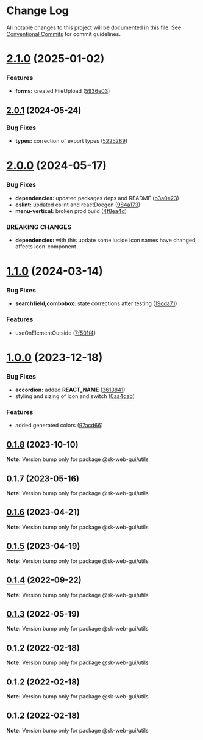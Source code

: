 # Change Log

All notable changes to this project will be documented in this file.
See [Conventional Commits](https://conventionalcommits.org) for commit guidelines.

# [2.1.0](https://github.com/Sundsvallskommun/web-shared-components/compare/@sk-web-gui/utils@2.0.1...@sk-web-gui/utils@2.1.0) (2025-01-02)

### Features

- **forms:** created FileUpload ([5936e03](https://github.com/Sundsvallskommun/web-shared-components/commit/5936e031a3cca0449501e2febb1578e115e35e11))

## [2.0.1](https://github.com/Sundsvallskommun/web-shared-components/compare/@sk-web-gui/utils@2.0.0...@sk-web-gui/utils@2.0.1) (2024-05-24)

### Bug Fixes

- **types:** correction of export types ([5225289](https://github.com/Sundsvallskommun/web-shared-components/commit/52252890b4206faa9bc70111e75f1ef818e0d8fe))

# [2.0.0](https://github.com/Sundsvallskommun/web-shared-components/compare/@sk-web-gui/utils@1.1.0...@sk-web-gui/utils@2.0.0) (2024-05-17)

### Bug Fixes

- **dependencies:** updated packages deps and README ([b3a0e23](https://github.com/Sundsvallskommun/web-shared-components/commit/b3a0e2314cebee5523d386f42ba3f7473bd4f36b))
- **eslint:** updated eslint and reactDocgen ([984a173](https://github.com/Sundsvallskommun/web-shared-components/commit/984a17371f052a0cbe23d01fd31722f0fa2a56eb))
- **menu-vertical:** broken prod build ([4f8ea4d](https://github.com/Sundsvallskommun/web-shared-components/commit/4f8ea4d93a07003822169316c5577fb7a93d0b79))

### BREAKING CHANGES

- **dependencies:** with this update some lucide icon names have changed, affects Icon-component

# [1.1.0](https://github.com/Sundsvallskommun/web-shared-components/compare/@sk-web-gui/utils@1.0.0...@sk-web-gui/utils@1.1.0) (2024-03-14)

### Bug Fixes

- **searchfield,combobox:** state corrections after testing ([19cda71](https://github.com/Sundsvallskommun/web-shared-components/commit/19cda71cfe818deb4c63e5c7d31430a76f38c278))

### Features

- useOnElementOutside ([7f501f4](https://github.com/Sundsvallskommun/web-shared-components/commit/7f501f469aadf6ff6ae56f2dd19f4e17d3691de6))

# [1.0.0](https://github.com/Sundsvallskommun/web-shared-components/compare/@sk-web-gui/utils@0.1.8...@sk-web-gui/utils@1.0.0) (2023-12-18)

### Bug Fixes

- **accordion:** added **REACT_NAME** ([3613841](https://github.com/Sundsvallskommun/web-shared-components/commit/36138412f656e9f903f2f137040fc81b4301abd5))
- styling and sizing of icon and switch ([0aa4dab](https://github.com/Sundsvallskommun/web-shared-components/commit/0aa4dab97bb6c1fbc01a22f655baf6248bfd36f2))

### Features

- added generated colors ([97acd66](https://github.com/Sundsvallskommun/web-shared-components/commit/97acd66f1ed6ca9bc8dcf6e7484502ebbc854889))

## [0.1.8](https://github.com/Sundsvallskommun/web-shared-components/compare/@sk-web-gui/utils@0.1.7...@sk-web-gui/utils@0.1.8) (2023-10-10)

**Note:** Version bump only for package @sk-web-gui/utils

## 0.1.7 (2023-05-16)

**Note:** Version bump only for package @sk-web-gui/utils

## [0.1.6](https://github.com/Sundsvallskommun/web-shared-components/compare/@sk-web-gui/utils@0.1.5...@sk-web-gui/utils@0.1.6) (2023-04-21)

**Note:** Version bump only for package @sk-web-gui/utils

## [0.1.5](https://github.com/Sundsvallskommun/web-shared-components/compare/@sk-web-gui/utils@0.1.4...@sk-web-gui/utils@0.1.5) (2023-04-19)

**Note:** Version bump only for package @sk-web-gui/utils

## [0.1.4](https://github.com/Sundsvallskommun/web-shared-components/compare/@sk-web-gui/utils@0.1.3...@sk-web-gui/utils@0.1.4) (2022-09-22)

**Note:** Version bump only for package @sk-web-gui/utils

## [0.1.3](https://github.com/Sundsvallskommun/web-shared-components/compare/@sk-web-gui/utils@0.1.2...@sk-web-gui/utils@0.1.3) (2022-05-19)

**Note:** Version bump only for package @sk-web-gui/utils

## 0.1.2 (2022-02-18)

**Note:** Version bump only for package @sk-web-gui/utils

## 0.1.2 (2022-02-18)

**Note:** Version bump only for package @sk-web-gui/utils

## 0.1.2 (2022-02-18)

**Note:** Version bump only for package @sk-web-gui/utils
